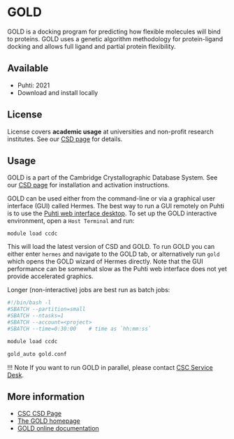 # GOLD

GOLD is a docking program for predicting how flexible molecules will
bind to proteins. GOLD uses a genetic algorithm methodology for
protein-ligand docking and allows full ligand and partial protein
flexibility.

## Available
-  Puhti: 2021
-  Download and install locally

## License

License covers **academic usage** at universities
and non-profit research institutes. See our [CSD page](csd.md)
for details.

## Usage

GOLD is a part of the Cambridge Crystallographic Database System.
See our [CSD page](csd.md) for installation and activation instructions.

GOLD can be used either from the command-line or via a graphical user
interface (GUI) called Hermes. The best way to run a GUI remotely
on Puhti is to use the [Puhti web interface desktop](../computing/webinterface/desktop.md). To set up
the GOLD interactive environment, open a `Host Terminal` and run:

`module load ccdc`

This will load the latest version of CSD and GOLD. To run GOLD you can either enter `hermes` and navigate to the GOLD tab, or alternatively run `gold` which opens the GOLD wizard of Hermes directly. Note that the GUI performance can be somewhat slow as the Puhti web interface does not yet provide accelerated graphics.

Longer (non-interactive) jobs are best run as batch jobs:

```bash
#!/bin/bash -l
#SBATCH --partition=small
#SBATCH --ntasks=1
#SBATCH --account=<project>
#SBATCH --time=0:30:00    # time as `hh:mm:ss`

module load ccdc

gold_auto gold.conf
```

!!! Note
    If you want to run GOLD in parallel, please contact [CSC Service Desk](../support/contact.md).

## More information

-   [CSC CSD Page](csd.md)
-   [The GOLD homepage](http://www.ccdc.cam.ac.uk/solutions/csd-discovery/components/gold/)
-   [GOLD online documentation](http://www.ccdc.cam.ac.uk/support-and-resources/ccdcresources/gold.pdf)
